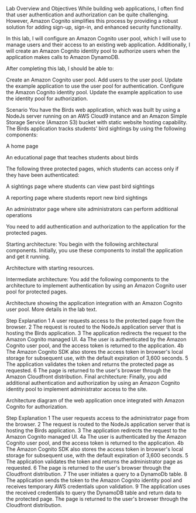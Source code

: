 Lab Overview and Objectives
While building web applications, I often find that user authentication and authorization can be quite challenging. However, Amazon Cognito simplifies this process by providing a robust solution for adding sign-up, sign-in, and enhanced security functionality.

In this lab, I will configure an Amazon Cognito user pool, which I will use to manage users and their access to an existing web application. Additionally, I will create an Amazon Cognito identity pool to authorize users when the application makes calls to Amazon DynamoDB.

After completing this lab, I should be able to:

Create an Amazon Cognito user pool.
Add users to the user pool.
Update the example application to use the user pool for authentication.
Configure the Amazon Cognito identity pool.
Update the example application to use the identity pool for authorization.



Scenario
You have the Birds web application, which was built by using a NodeJs server running on an AWS Cloud9 instance and an Amazon Simple Storage Service (Amazon S3) bucket with static website hosting capability. The Birds application tracks students' bird sightings by using the following components:

A home page

An educational page that teaches students about birds

The following three protected pages, which students can access only if they have been authenticated:

A sightings page where students can view past bird sightings

A reporting page where students report new bird sightings

An administrator page where site administrators can perform additional operations

You need to add authentication and authorization to the application for the protected pages.

Starting architecture: You begin with the following architectural components. Initially, you use these components to install the application and get it running.

Architecture with starting resources.

Intermediate architecture: You add the following components to the architecture to implement authentication by using an Amazon Cognito user pool for protected pages.

 

Architecture showing the application integration with an Amazon Cognito user pool. More details in the lab text.

 

Step	Explanation
1	A user requests access to the protected page from the browser.
2	The request is routed to the NodeJs application server that is hosting the Birds application.
3	The application redirects the request to the Amazon Cognito managed UI.
4a	The user is authenticated by the Amazon Cognito user pool, and the access token is returned to the application.
4b	The Amazon Cognito SDK also stores the access token in browser's local storage for subsequent use, with the default expiration of 3,600 seconds.
5	The application validates the token and returns the protected page as requested.
6	The page is returned to the user's browser through the Amazon Cloudfront distribution.
Final architecture: Finally, you add additional authentication and authorization by using an Amazon Cognito identity pool to implement administrator access to the site.

 

Architecture diagram of the web application once integrated with Amazon Cognito for authorization. 

 

Step	Explanation
1	The user requests access to the administrator page from the browser.
2	The request is routed to the NodeJs application server that is hosting the Birds application.
3	The application redirects the request to the Amazon Cognito managed UI.
4a	The user is authenticated by the Amazon Cognito user pool, and the access token is returned to the application.
4b	The Amazon Cognito SDK also stores the access token in browser's local storage for subsequent use, with the default expiration of 3,600 seconds.
5	The application validates the token and returns the administrator page as requested.
6	The page is returned to the user's browser through the Cloudfront distribution.
7	The user initiates a query to a DynamoDb table.
8	The application sends the token to the Amazon Cognito identity pool and receives temporary AWS credentials upon validation.
9	The application uses the received credentials to query the DynamoDB table and return data to the protected page. The page is returned to the user's browser through the Cloudfront distribution.
